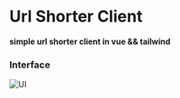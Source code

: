 # Url Shorter Client

**simple url shorter client in vue && tailwind**

### Interface

![UI](https://i.imgur.com/poz7nOe.png)
